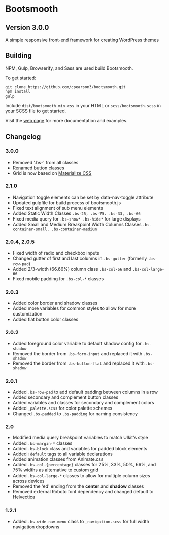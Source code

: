 # Bootsmooth
## Version 3.0.0

A simple responsive front-end framework for creating WordPress themes

## Building

NPM, Gulp, Browserify, and Sass are used build Bootsmooth.

To get started:

    git clone https://github.com/cpearson3/bootsmooth.git
    npm install
    gulp

Include `dist/bootsmooth.min.css` in your HTML or `scss/bootsmooth.scss` in your SCSS file to get started.

Visit the [web page](http://www.bootsmooth.com) for more documentation and examples.

## Changelog

### 3.0.0
- Removed '.bs-' from all classes
- Renamed button classes
- Grid is now based on [Materialize CSS](http://materializecss.com/grid.html)

### 2.1.0
- Navigation toggle elements can be set by data-nav-toggle attribute
- Updated gulpfile for build process of bootsmooth.js
- Fixed text alignment of sub menu elements 
- Added Static Width Classes `.bs-25, .bs-75. .bs-33, .bs-66`
- Fixed media query for `.bs-show* .bs-hide*` for large displays
- Added Small and Medium Breakpoint Width Columns Classes `.bs-container-small, .bs-container-medium` 

### 2.0.4, 2.0.5
- Fixed width of radio and checkbox inputs
- Changed gutter of first and last columns in `.bs-gutter` (formerly `.bs-row-pad`)
- Added 2/3-width (66.66%) column class `.bs-col-66` and `.bs-col-large-66`
- Fixed mobile padding for `.bs-col-*` classes

### 2.0.3
- Added color border and shadow classes
- Added more variables for common styles to allow for more customization
- Added flat button color classes

### 2.0.2
- Added foreground color variable to default shadow config for `.bs-shadow`
- Removed the border from `.bs-form-input` and replaced it with `.bs-shadow`
- Removed the border from `.bs-button-flat` and replaced it with `.bs-shadow`

### 2.0.1

- Added `.bs-row-pad` to add default padding between columns in a row
- Added secondary and complement button classes
- Added variables and classes for secondary and complement colors
- Added `_palette.scss` for color palette schemes 
- Changed `.bs-padded` to `.bs-padding` for naming consistency

### 2.0

- Modified media query breakpoint variables to match UIkit's style
- Added `.bs-margin-*` classes 
- Added `.bs-block` class and variables for padded block elements
- Added `!default` tags to all variable declarations
- Added animation classes from Animate.css
- Added `.bs-col-{percentage}` classes for 25%, 33%, 50%, 66%, and 75% widths as alternative to custom grid
- Added `.bs-col-large-*` classes to allow for multiple column sizes across devices
- Removed the 'ed' ending from the **center** and **shadow** classes
- Removed external Roboto font dependency and changed default to Helvectica


### 1.2.1

- Added `.bs-wide-nav-menu` class to `_navigation.scss` for full width navigation dropdowns